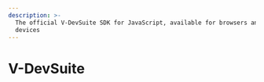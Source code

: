 ```yaml
---
description: >-
  The official V-DevSuite SDK for JavaScript, available for browsers and mobile
  devices
---
```


# V-DevSuite

